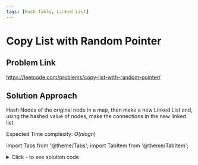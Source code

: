 ```yaml
---
tags: [Hash Table, Linked List]
---
```


# Copy List with Random Pointer

## Problem Link
https://leetcode.com/problems/copy-list-with-random-pointer/

## Solution Approach

Hash Nodes of the original node in a map, then make a new Linked List and, using the hashed value of nodes, make the connections in the new linked list.

Expected Time complexity: $O(nlogn)$

import Tabs from '@theme/Tabs';
import TabItem from '@theme/TabItem';

<details><summary>Click - to see solution code</summary>
<Tabs>
<TabItem value="cpp" label="C++">

```cpp
class Solution {
   public:
    Node* copyRandomList(Node* head) {
        Node* temp = head;
        map<Node*, Node*> mp;
        while (temp) {
            Node* newNode = new Node(temp->val);
            mp[temp] = newNode;
            temp = temp->next;
        }
        temp = head;
        while (temp) {
            mp[temp]->next = mp[temp->next];
            mp[temp]->random = mp[temp->random];
            temp = temp->next;
        }
        return mp[head];
    }
};
```
</TabItem>
</Tabs>
</details>

<!-- <p style={{color: "red" }}> don no write </p> -->